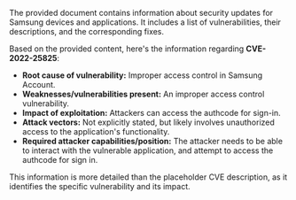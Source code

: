 The provided document contains information about security updates for Samsung devices and applications. It includes a list of vulnerabilities, their descriptions, and the corresponding fixes.

Based on the provided content, here's the information regarding **CVE-2022-25825**:

*   **Root cause of vulnerability:** Improper access control in Samsung Account.
*   **Weaknesses/vulnerabilities present:** An improper access control vulnerability.
*   **Impact of exploitation:** Attackers can access the authcode for sign-in.
*   **Attack vectors:** Not explicitly stated, but likely involves unauthorized access to the application's functionality.
*   **Required attacker capabilities/position:** The attacker needs to be able to interact with the vulnerable application, and attempt to access the authcode for sign in.

This information is more detailed than the placeholder CVE description, as it identifies the specific vulnerability and its impact.